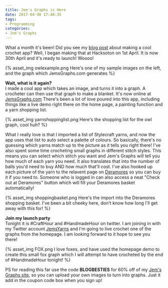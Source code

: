 ```yaml
---
title: Jem's Graphs is Here
date: 2017-04-30 17:48:35
tags:
- Programming
categories:
- Jem's Graphs
---
```

What a month it's been! Did you see my [blog post](http://jemsyarns.com/2017/04/07/An-idea-is-born-at-Hacksoton/) about making a cool crochet app? Well, I began making that at Hacksoton on 1st April. It is now 30th April and it's ready to launch! Woooo!

{% asset_img owlexample.png Here's one of my sample images on the left, and the graph which JemsGraphs.com generates %}

<strong>Wait, what is it again?</strong>
<br />
I made a cool app which takes an image, and turns it into a graph. A crocheter can then use that graph to make a blanket. It's now online at [JemsGraphs.com](http://www.jemsgraphs.com) There's been a lot of love poured into this app, including things like a live demo right there on the home page, a painting function and a yarn shopping list.

{% asset_img yarnshoppinglist.png Here's the shopping list for the owl graph, cool huh? %}

What I really love is that I imported a list of Stylecraft yarns, and now the app uses that list to auto select a palette of colours. So basically, there's no guessing which yarns match up to the picture as it tells you right there! I've also spent some time crocheting small graphs in different stitch styles. This means you can select which stitch you want and Jem's Graphs will tell you how much of each yarn you need. It also translates that into the number of balls you'd need to buy AND how much that'll cost. I've also hooked up each picture of the yarn to the relavent page on [Deramores](http://www.Deramores.com) so you can buy it if you need to. Someone who is logged in can also access a neat "Check out at Deramores" button which will fill your Deramores basket automatically!

{% asset_img shoppingbasket.png Here's the import into the Deramores shopping basket. I've been a bit cheeky here, don't know how long I'll get away with this for! %}

<strong>Join my launch party</strong>
<br />
Tonight it is #CraftHour and #HandmadeHour on twitter. I am joining in with my Twitter account [JemsYarns](http://www.twitter.com/jemsyarns) and I'm going to live crochet one of the graphs from the homepage. I am looking forward to it hope to see you there!

{% asset_img FOX.png I love foxes, and have used the homepage demo to create this small fox graph which I will attempt to have crocheted by the end of #HandmadeHour tonight! %}

PS for reading this far use the code <strong>BLOGBESTIES</strong> for 60% off of my [Jem's Graphs site](http://www,jemsgraphs.com), so you can upload your own images to turn into graphs. Just it add in the coupon code box when you sign up!
